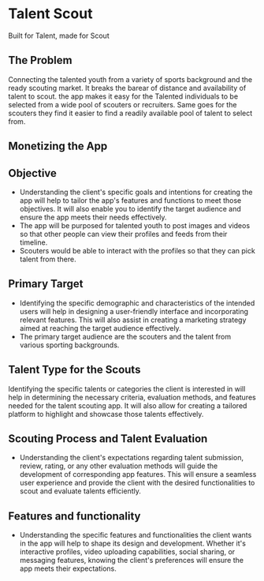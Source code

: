 # Talent Scout
Built for Talent, made for Scout

## The Problem 
Connecting the talented youth from a variety of sports background and the ready scouting market. 
It breaks the barear of distance and availability of talent to scout. the app makes it easy for the Talented individuals to be selected from a wide pool of scouters or recruiters. Same goes for the scouters they find it easier to find a readily available pool of talent to select from. 


## Monetizing the App



## Objective

* Understanding the client's specific goals and intentions for creating the app will help to tailor the app's features and functions to meet those objectives. It will also enable you to identify the target audience and ensure the app meets their needs effectively.
* The app will be purposed for talented youth to post images and videos so that other people can view their profiles and feeds from their timeline. 
* Scouters would be able to interact with the profiles so that they can pick talent from there. 

## Primary Target

* Identifying the specific demographic and characteristics of the intended users will help in designing a user-friendly interface and incorporating relevant features. This will also assist in creating a marketing strategy aimed at reaching the target audience effectively.
* The primary target audience are the scouters and the talent from various sporting backgrounds.

## Talent Type for the Scouts

Identifying the specific talents or categories the client is interested in will help in determining the necessary criteria, evaluation methods, and features needed for the talent scouting app. It will also allow for creating a tailored platform to highlight and showcase those talents effectively.


## Scouting Process and Talent Evaluation

* Understanding the client's expectations regarding talent submission, review, rating, or any other evaluation methods will guide the development of corresponding app features. This will ensure a seamless user experience and provide the client with the desired functionalities to scout and evaluate talents efficiently.

## Features and functionality

* Understanding the specific features and functionalities the client wants in the app will help to shape its design and development. Whether it's interactive profiles, video uploading capabilities, social sharing, or messaging features, knowing the client's preferences will ensure the app meets their expectations.
